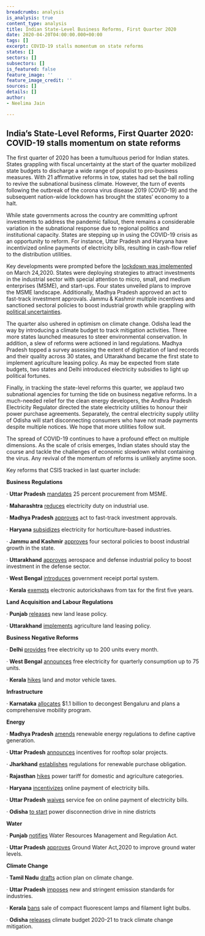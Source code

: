```yaml
---
breadcrumbs: analysis
is_analysis: true
content_type: analysis
title: Indian State-Level Business Reforms, First Quarter 2020
date: 2020-04-20T04:00:00.000+00:00
tags: []
excerpt: COVID-19 stalls momentum on state reforms
states: []
sectors: []
subsectors: []
is_featured: false
feature_image: ''
feature_image_credit: ''
sources: []
details: []
author:
- Neelima Jain

---
```

## India’s State-Level Reforms, First Quarter 2020: COVID-19 stalls momentum on state reforms

The first quarter of 2020 has been a tumultuous period for Indian states. States grappling with fiscal uncertainty at the start of the quarter mobilized state budgets to discharge a wide range of populist to pro-business measures. With 21 affirmative reforms in tow, states had set the ball rolling to revive the subnational business climate. However, the turn of events following the outbreak of the corona virus disease 2019 (COVID-19) and the subsequent nation-wide lockdown has brought the states’ economy to a halt.

While state governments across the country are committing upfront investments to address the pandemic fallout, there remains a considerable variation in the subnational response due to regional politics and institutional capacity. States are stepping up in using the COVID-19 crisis as an opportunity to reform. For instance, Uttar Pradesh and Haryana have incentivized online payments of electricity bills, resulting in cash-flow relief to the distribution utilities.

Key developments were prompted before the [lockdown was implemented](https://www.mha.gov.in/sites/default/files/Guidelines.pdf) on March 24,2020. States were deploying strategies to attract investments in the industrial sector with special attention to micro, small, and medium enterprises (MSME), and start-ups. Four states unveiled plans to improve the MSME landscape. Additionally, Madhya Pradesh approved an act to fast-track investment approvals. Jammu & Kashmir multiple incentives and sanctioned sectoral policies to boost industrial growth while grappling with [political uncertainties](https://www.thehindu.com/opinion/op-ed/preparing-for-a-new-political-field-in-jk/article31382917.ece).

The quarter also ushered in optimism on climate change. Odisha lead the way by introducing a climate budget to track mitigation activities. Three more states launched measures to steer environmental conservation. In addition, a slew of reforms were actioned in land regulations. Madhya Pradesh topped a survey assessing the extent of digitization of land records and their quality across 30 states, and Uttarakhand became the first state to implement agriculture leasing policy. As may be expected from state budgets, two states and Delhi introduced electricity subsidies to light up political fortunes.

Finally, in tracking the state-level reforms this quarter, we applaud two subnational agencies for turning the tide on business negative reforms. In a much-needed relief for the clean energy developers, the Andhra Pradesh Electricity Regulator directed the state electricity utilities to honour their power purchase agreements. Separately, the central electricity supply utility of Odisha will start disconnecting consumers who have not made payments despite multiple notices. We hope that more utilities follow suit.

The spread of COVID-19 continues to have a profound effect on multiple dimensions. As the scale of crisis emerges, Indian states should stay the course and tackle the challenges of economic slowdown whilst containing the virus. Any revival of the momentum of reforms is unlikely anytime soon.

Key reforms that CSIS tracked in last quarter include:

**Business Regulations**

· **Uttar Pradesh** [mandates](https://www.business-standard.com/article/economy-policy/uttar-pradesh-mandates-25-procurement-from-msmes-by-govt-depts-and-psus-120031500563_1.html) 25 percent procurement from MSME.

· **Maharashtra** [reduces](https://timesofindia.indiatimes.com/city/mumbai/industries-to-get-power-duty-sops/articleshow/74518799.cms) electricity duty on industrial use.

· **Madhya Pradesh** [approves](https://www.news18.com/news/india/mp-govt-gives-nod-to-act-to-fast-track-fresh-investments-2508727.html) act to fast-track investment approvals.

· **Haryana** [subsidizes](http://www.uniindia.com/haryana-to-subsidize-electricity-rates-for-horticulture-based-industries-cold-supply-chains/north/news/1838280.html) electricity for horticulture-based industries.

· **Jammu and Kashmir** [approves](https://economictimes.indiatimes.com/small-biz/productline/power-generation/renewable-energy-four-sectoral-policies-approved-to-boost-industrial-growth-in-jk/articleshow/74770571.cms?from=mdr) four sectoral policies to boost industrial growth in the state.

· **Uttarakhand** [approves](https://timesofindia.indiatimes.com/city/dehradun/cabinet-clears-policy-to-boost-investment-in-defence-manufacturing/articleshow/74260502.cms) aerospace and defense industrial policy to boost investment in the defense sector.

· **West Bengal** [introduces](https://www.lexplosion.in/west-bengal-government-introduces-online-payment-facility-for-various-tax-and-non-tax-receipts-through-wbifms-mobile-app/) government receipt portal system.

· **Kerala** [exempts](https://www.newindianexpress.com/states/kerala/2020/feb/08/green-vehicles-get-budget-boost-2100529.html) electronic autorickshaws from tax for the first five years.

**Land Acquisition and Labour Regulations**

· **Punjab** [releases](https://timesofindia.indiatimes.com/city/ludhiana/new-land-lease-policy-for-panchayat-lands-in-punjab-released-sets-a-target-of-rs-400-crore/articleshow/74515744.cms) new land lease policy.

· **Uttarakhand** [implements](https://www.business-standard.com/article/news-ani/uttarakhand-becomes-first-state-to-implement-agricultural-land-leasing-policy-120012101407_1.html) agriculture land leasing policy.

**Business Negative Reforms**

· **Delhi** [provides](https://www.livemint.com/politics/news/thumbs-up-for-kejriwal-model-11581444692068.html) free electricity up to 200 units every month.

· **West Bengal** [announces](https://www.firstpost.com/india/west-bengal-govt-announces-free-electricity-for-quarterly-consumption-up-to-75-units-in-state-budget-plans-to-set-up-100-msme-parks-8026481.html) free electricity for quarterly consumption up to 75 units.

· **Kerala** [hikes](https://www.business-standard.com/article/economy-policy/kerala-budget-govt-hikes-motor-vehicle-land-taxes-to-raise-funds-120020701263_1.html) land and motor vehicle taxes.

**Infrastructure**

· **Karnataka** [allocates](https://economictimes.indiatimes.com/news/politics-and-nation/karnataka-govt-gives-massive-thrust-to-decongest-bengaluru-allots-rs-8772-cr-for-city-development/articleshow/74493263.cms?from=mdr) $1.1 billion to decongest Bengaluru and plans a comprehensive mobility program.

**Energy**

· **Madhya Pradesh** [amends](https://mercomindia.com/madhya-pradesh-no-banking-facility-discom-registered-captive-renewable-projects/) renewable energy regulations to define captive generation.

· **Uttar Pradesh** [announces](https://mercomindia.com/up-announces-subsidy-residential-rooftop-solar-systems/) incentives for rooftop solar projects.

· **Jharkhand** [establishes](https://mercomindia.com/jharkhand-new-regulations-rpo/) regulations for renewable purchase obligation.

· **Rajasthan** [hikes](https://www.business-standard.com/article/pti-stories/rajasthan-power-commission-approves-up-to-11pc-hike-in-electricity-tariffs-120020601780_1.html) power tariff for domestic and agriculture categories.

· **Haryana** [incentivizes](https://www.dailypioneer.com/2020/state-editions/no-surcharge-on-electricity-bill-in-hry.html) online payment of electricity bills.

· **Uttar Pradesh** [waives](https://www.dailypioneer.com/2020/state-editions/uppcl-waives-service-fee-on-online-payment.html) service fee on online payment of electricity bills.

· **Odisha** [to start](https://economictimes.indiatimes.com/industry/energy/power/cesu-to-start-power-disconnection-drive-in-9-odisha-districts-from-thursday/articleshow/73269521.cms?from=mdr) power disconnection drive in nine districts

**Water**

· **Punjab** [notifies](https://www.business-standard.com/article/news-ani/punjab-cabinet-approves-enactment-of-water-resources-management-ordinance-120010901010_1.html) Water Resources Management and Regulation Act.

· **Uttar Pradesh** [approves](https://www.jagranjosh.com/current-affairs/up-cabinet-approves-ground-water-act-2020-to-improve-ground-water-levels-1581482680-1) Ground Water Act,2020 to improve ground water levels.

**Climate Change**

· **Tamil Nadu** [drafts](https://www.newindianexpress.com/cities/chennai/2020/feb/05/action-plan-on-climate-change-released-2099193.html) action plan on climate change.

· **Uttar Pradesh** [imposes](https://www.hindustantimes.com/noida/uttar-pradesh-notifies-new-emission-norms-experts-say-crucial-to-increase-staff-strength-of-watchdogs/story-Gs6wA5CvrmHyLwcSG3QjZN.html) new and stringent emission standards for industries.

· **Kerala** [bans](https://www.asianet.in/news/kerala-to-ban-cfl-filament-bulbs-from-november.html) sale of compact fluorescent lamps and filament light bulbs.

· **Odisha** [releases](https://www.outlookindia.com/website/story/poshan-news-odisha-leads-way-with-climate-budget/348879) climate budget 2020-21 to track climate change mitigation.